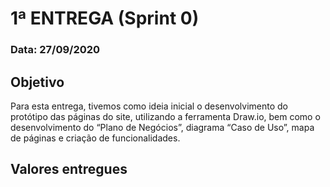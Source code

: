 # 1ª ENTREGA (Sprint 0)

### Data: 27/09/2020

## Objetivo
Para esta entrega, tivemos como ideia inicial o desenvolvimento do protótipo das páginas do site, utilizando a ferramenta Draw.io, bem como o desenvolvimento do “Plano de Negócios”, diagrama “Caso de Uso”, mapa de páginas e criação de funcionalidades. 

## Valores entregues 

